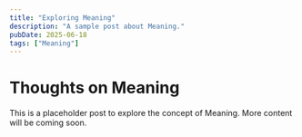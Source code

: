 ```yaml
---
title: "Exploring Meaning"
description: "A sample post about Meaning."
pubDate: 2025-06-18
tags: ["Meaning"]
---
```


# Thoughts on Meaning

This is a placeholder post to explore the concept of Meaning. More content will be coming soon.
